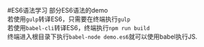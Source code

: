 #ES6语法学习
部分ES6语法的demo<br/>
若使用`gulp`转译ES6，只需要在终端执行`gulp`<br/>
若使用`babel-cli`转译ES6，终端执行`npm run build`<br/>
终端进入根目录下执行`babel-node demo.es6`就可以使用babel执行JS.